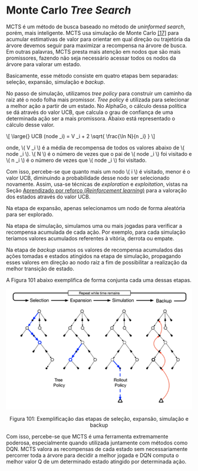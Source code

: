 # Monte Carlo *Tree Search*

MCTS é um método de busca baseado no método de *uninformed search*, porém, mais inteligente.
MCTS usa simulação de Monte Carlo [[17]](../../referencias.md) para acumular estimativas de valor para orientar em qual
direção ou trajetória da árvore devemos seguir para maximizar a recompensa na árvore de busca. Em
outras palavras, MCTS presta mais atenção em nodos que são mais promissores, fazendo não seja
necessário acessar todos os nodos da árvore para valorar um estado.

Basicamente, esse método consiste em quatro etapas bem separadas: seleção, expansão, simulação
e *backup*.

No passo de simulação, utilizamos *tree policy* para construir um caminho da raiz até o nodo folha
mais promissor. *Tree policy* é utilizada para selecionar a melhor ação a partir de um estado. No
AlphaGo, o cálculo dessa política se dá através do valor UCB, que calcula o grau de confiança de
uma determinada ação ser a mais promissora. Abaixo está representado o cálculo desse valor.

\\[
  \large{} UCB (node _i) = V _i + 2 \sqrt{ \frac{\ln N}{n _i} }
\\]

onde, \\( V _i \\) é a média de recompensa de todos os valores abaixo de \\( node _i \\). \\( N \\) é o número de vezes que
o pai de \\( node _i \\) foi visitado e \\( n _i \\) é o número de vezes que \\( node _i \\) foi visitado.

Com isso, percebe-se que quanto mais um nodo \\( i \\) é visitado, menor é o valor UCB, diminuindo
a probabilidade desse nodo ser selecionado novamente. Assim, usa-se técnicas de _exploration_ e
_exploitation_, vistas na Seção [Aprendizado por reforço (_Reinforcement learning_)](../../parte-4/4/4-4.md)
para a valoração dos estados através do valor UCB.

Na etapa de expansão, apenas selecionamos um nodo de forma aleatória para ser explorado.

Na etapa de simulação, simulamos uma ou mais jogadas para verificar a recompensa acumulada
de cada ação. Por exemplo, para cada simulação teríamos valores acumulados referentes à vitória,
derrota ou empate.

Na etapa de _backup_ usamos os valores de recompensa acumulados das ações tomadas e estados atingidos na etapa de
simulação, propagando esses valores em direção ao nodo raiz a fim de possibilitar
a realização da melhor transição de estado.

A Figura 101 abaixo exemplifica de forma conjunta cada uma dessas etapas.

<p align="center">
  <img src="./img/101.png">
</p>

<p align="center">
  Figura 101: Exemplificação das etapas de seleção, expansão, simulação e backup
</p>

Com isso, percebe-se que MCTS é uma ferramenta extremamente poderosa, especialmente quando
utilizada juntamente com métodos como DQN. MCTS valora as recompensas de cada estado sem
necessariamente percorrer toda a árvore para decidir a melhor jogada e DQN computa o melhor valor
Q de um determinado estado atingido por determinada ação.
